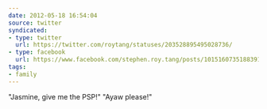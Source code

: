 ```yaml
---
date: 2012-05-18 16:54:04
source: twitter
syndicated:
- type: twitter
  url: https://twitter.com/roytang/statuses/203528895495028736/
- type: facebook
  url: https://www.facebook.com/stephen.roy.tang/posts/10151607351883912
tags:
- family
---
```


"Jasmine, give me the PSP!" "Ayaw please!"